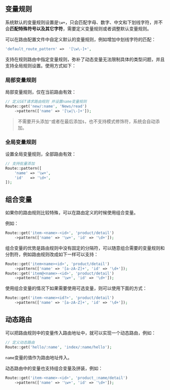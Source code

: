 ## 变量规则

系统默认的变量规则设置是`\w+`，只会匹配字母、数字、中文和下划线字符，并不会**匹配特殊符号以及其它字符**，需要定义变量规则或者调整默认变量规则。

可以在路由配置文件中自定义默认的变量规则，例如增加中划线字符的匹配：

```php
'default_route_pattern'	=>	'[\w\-]+',
```

支持在规则路由中指定变量规则，弥补了动态变量无法限制具体的类型问题，并且支持全局规则设置。使用方式如下：

### 局部变量规则

局部变量规则，仅在当前路由有效：

```php
// 定义GET请求路由规则 并设置name变量规则
Route::get('new/:name', 'News/read')
    ->pattern(['name' => '[\w|\-]+']);
```

> 不需要开头添加`^`或者在最后添加`$`，也不支持模式修饰符，系统会自动添加。

### 全局变量规则

设置全局变量规则，全部路由有效：

```php
// 支持批量添加
Route::pattern([
    'name' => '\w+',
    'id'   => '\d+',
]);
```

## 组合变量

如果你的路由规则比较特殊，可以在路由定义的时候使用组合变量。

例如：

```php
Route::get('item-<name>-<id>', 'product/detail')
    ->pattern(['name' => '\w+', 'id' => '\d+']);
```

组合变量的优势是路由规则中没有固定的分隔符，可以随意组合需要的变量规则和分割符，例如路由规则改成如下一样可以支持：

```php
Route::get('item<name><id>', 'product/detail')
    ->pattern(['name' => '[a-zA-Z]+', 'id' => '\d+']);
Route::get('item@<name>-<id>', 'product/detail')
    ->pattern(['name' => '\w+', 'id' => '\d+']);
```

使用组合变量的情况下如果需要使用可选变量，则可以使用下面的方式：

```php
Route::get('item-<name><id?>', 'product/detail')
    ->pattern(['name' => '[a-zA-Z]+', 'id' => '\d+']);
```

## 动态路由

可以把路由规则中的变量传入路由地址中，就可以实现一个动态路由，例如：

```php
// 定义动态路由
Route::get('hello/:name', 'index/:name/hello');
```

`name`变量的值作为路由地址传入。

动态路由中的变量也支持组合变量及拼装，例如：

```php
Route::get('item-<name>-<id>', 'product_:name/detail')
    ->pattern(['name' => '\w+', 'id' => '\d+']);
```



